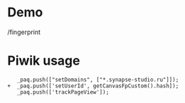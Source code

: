 # Demo
/fingerprint

# Piwik usage
```
   _paq.push(["setDomains", ["*.synapse-studio.ru"]]);
+  _paq.push(['setUserId', getCanvasFpCustom().hash]);
   _paq.push(['trackPageView']);
```